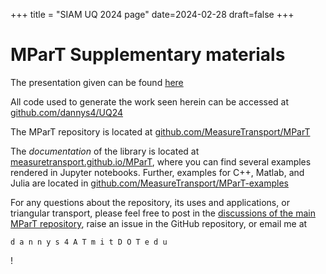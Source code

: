 +++
title = "SIAM UQ 2024 page"
date=2024-02-28
draft=false
+++

# MParT Supplementary materials
The presentation given can be found [here](/assets/presentations/uq24.pdf)

All code used to generate the work seen herein can be accessed at [github.com/dannys4/UQ24](https://github.com/dannys4/UQ24)

The MParT repository is located at [github.com/MeasureTransport/MParT](https://github.com/MeasureTransport/MParT)

The _documentation_ of the library is located at [measuretransport.github.io/MParT](https://measuretransport.github.io/MParT), where you can find several examples rendered in Jupyter notebooks. Further, examples for C++, Matlab, and Julia are located in [github.com/MeasureTransport/MParT-examples](https://github.com/MeasureTransport/MParT-examples)

For any questions about the repository, its uses and applications, or triangular transport, please feel free to post in the [discussions of the main MParT repository](https://github.com/orgs/MeasureTransport/discussions), raise an issue in the GitHub repository, or email me at

`d a n n y s 4 A T m i t D O T e d u`

!